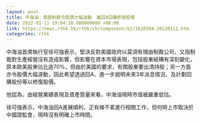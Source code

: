 ```yaml
---
layout: post
title: 中海油：美國制裁令股價大幅波動　冀回A回購修復股價
date: 2022-01-11 19:04:20.000000000 +08:00
link: https://news.rthk.hk/rthk/ch/component/k2/1628384-20220111.htm
categories: rthk
---
```


中海油首席執行官徐可強表示，堅決反對美國政府以莫須有理由制裁公司，又指制裁對生產經營沒有造成影響，但影響在資本市場表現，包括股東結構有深刻變化，原本歐美股東佔比逾70%，但由於美國的要求，有關股東要出清持股；另一方面亦令股價大幅波動，因此希望透過回A、進一步說明未來3年派息情況、及計劃回購股份等以修復股價。

他認為，由經營業績表現及資產質量來看，中海油現時市值被嚴重低估。

徐可強表示，中海油回A進展順利，正有條不紊進行相關工作，但何時上市取決於中國證監會，現時沒有明確上市時間。
